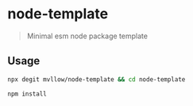 # node-template

> Minimal esm node package template

## Usage

```sh
npx degit mvllow/node-template && cd node-template

npm install
```
